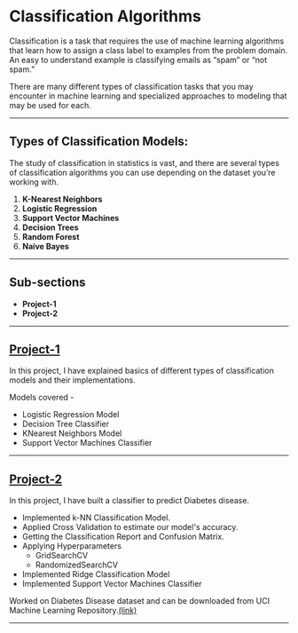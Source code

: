 # Classification Algorithms

Classification is a task that requires the use of machine learning algorithms that learn how to assign a class label to examples from the problem domain. An easy to understand example is classifying emails as “spam” or “not spam.”

There are many different types of classification tasks that you may encounter in machine learning and specialized approaches to modeling that may be used for each.

---
## Types of Classification Models:
The study of classification in statistics is vast, and there are several types of classification algorithms you can use depending on the dataset you’re working with.
1. **K-Nearest Neighbors**
2. **Logistic Regression**
3. **Support Vector Machines**
4. **Decision Trees**
5. **Random Forest**
6. **Naive Bayes**
---
## Sub-sections
- **Project-1**
- **Project-2**
---
## [Project-1](https://github.com/Ravjot03/Machine-Learning-Models/tree/master/Classification%20Models/Project-1)
In this project, I have explained basics of different types of classification models and their implementations.

Models covered -
- Logistic Regression Model
- Decision Tree Classifier
- KNearest Neighbors Model
- Support Vector Machines Classifier

---
## [Project-2](https://github.com/Ravjot03/Machine-Learning-Models/tree/master/Classification%20Models/Project-2)
In this project, I have built a classifier to predict Diabetes disease.

- Implemented k-NN Classification Model.
- Applied Cross Validation to estimate our model's accuracy.
- Getting the Classification Report and Confusion Matrix.
- Applying Hyperparameters
  - GridSearchCV
  - RandomizedSearchCV
- Implemented Ridge Classification Model
- Implemented Support Vector Machines Classifier

Worked on Diabetes Disease dataset and can be downloaded from UCI Machine Learning Repository.[(link)](https://github.com/Ravjot03/Machine-Learning-Models/blob/master/Classification%20Models/Project-2/diabetess.csv)

---

